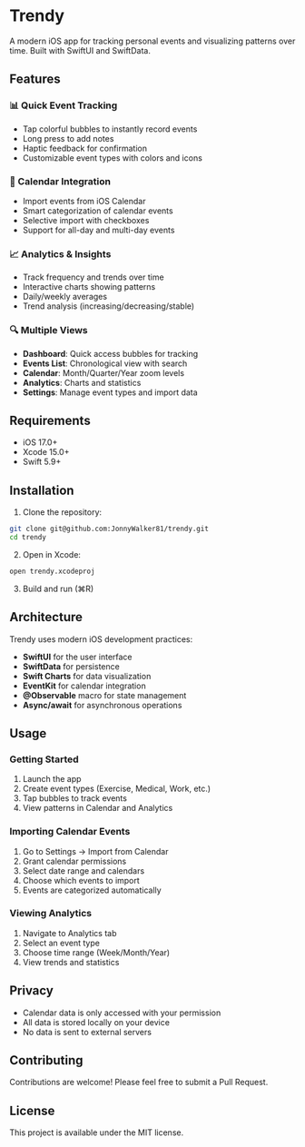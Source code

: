 # Trendy

A modern iOS app for tracking personal events and visualizing patterns over time. Built with SwiftUI and SwiftData.

## Features

### 📊 Quick Event Tracking
- Tap colorful bubbles to instantly record events
- Long press to add notes
- Haptic feedback for confirmation
- Customizable event types with colors and icons

### 📅 Calendar Integration
- Import events from iOS Calendar
- Smart categorization of calendar events
- Selective import with checkboxes
- Support for all-day and multi-day events

### 📈 Analytics & Insights
- Track frequency and trends over time
- Interactive charts showing patterns
- Daily/weekly averages
- Trend analysis (increasing/decreasing/stable)

### 🔍 Multiple Views
- **Dashboard**: Quick access bubbles for tracking
- **Events List**: Chronological view with search
- **Calendar**: Month/Quarter/Year zoom levels
- **Analytics**: Charts and statistics
- **Settings**: Manage event types and import data

## Requirements

- iOS 17.0+
- Xcode 15.0+
- Swift 5.9+

## Installation

1. Clone the repository:
```bash
git clone git@github.com:JonnyWalker81/trendy.git
cd trendy
```

2. Open in Xcode:
```bash
open trendy.xcodeproj
```

3. Build and run (⌘R)

## Architecture

Trendy uses modern iOS development practices:

- **SwiftUI** for the user interface
- **SwiftData** for persistence
- **Swift Charts** for data visualization
- **EventKit** for calendar integration
- **@Observable** macro for state management
- **Async/await** for asynchronous operations

## Usage

### Getting Started
1. Launch the app
2. Create event types (Exercise, Medical, Work, etc.)
3. Tap bubbles to track events
4. View patterns in Calendar and Analytics

### Importing Calendar Events
1. Go to Settings → Import from Calendar
2. Grant calendar permissions
3. Select date range and calendars
4. Choose which events to import
5. Events are categorized automatically

### Viewing Analytics
1. Navigate to Analytics tab
2. Select an event type
3. Choose time range (Week/Month/Year)
4. View trends and statistics

## Privacy

- Calendar data is only accessed with your permission
- All data is stored locally on your device
- No data is sent to external servers

## Contributing

Contributions are welcome! Please feel free to submit a Pull Request.

## License

This project is available under the MIT license.